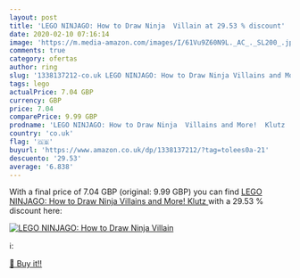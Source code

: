 ```yaml
---
layout: post
title: 'LEGO NINJAGO: How to Draw Ninja  Villain at 29.53 % discount'
date: 2020-02-10 07:16:14
image: 'https://m.media-amazon.com/images/I/61Vu9Z60N9L._AC_._SL200_.jpg'
comments: true
category: ofertas
author: ring
slug: '1338137212-co.uk LEGO NINJAGO: How to Draw Ninja Villains and More! Klutz'
tags: lego
actualPrice: 7.04 GBP
currency: GBP
price: 7.04
comparePrice: 9.99 GBP
prodname: 'LEGO NINJAGO: How to Draw Ninja  Villains and More!  Klutz '
country: 'co.uk'
flag: '🇬🇧'
buyurl: 'https://www.amazon.co.uk/dp/1338137212/?tag=tolees0a-21'
descuento: '29.53'
average: '6.838'
---
```


With a final price of 7.04 GBP (original: 9.99 GBP) you can find [LEGO NINJAGO: How to Draw Ninja  Villains and More!  Klutz ](https://www.amazon.co.uk/dp/1338137212/?tag=tolees0a-21) with a  29.53 % discount here:

[![LEGO NINJAGO: How to Draw Ninja  Villain](https://m.media-amazon.com/images/I/61Vu9Z60N9L._AC_._SL200_.jpg)](https://www.amazon.co.uk/dp/1338137212/?tag=tolees0a-21)

ℹ️:


[🛒 Buy it!!](https://www.amazon.co.uk/dp/1338137212/?tag=tolees0a-21)
